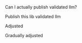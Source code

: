 Can I actually publish validated llm?

Publish this lib validated llm

Adjusted

Gradually adjusted
